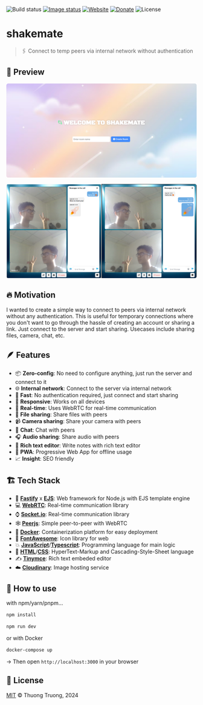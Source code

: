 ![Build status](https://img.shields.io/github/actions/workflow/status/thuongtruong109/shakemate/build.yml?logo=GitHub&label=build)
[![Image status](https://img.shields.io/docker/automated/thuongtruong1009/shakemate?logo=Docker&label=shakemate)](https://hub.docker.com/r/thuongtruong1009/shakemate)
[![Website](https://img.shields.io/website?url=https%3A%2F%2Fshakemate.onrender.com&up_color=blue&logo=webrtc)](https://shakemate.onrender.com)
[![Donate](https://img.shields.io/badge/Donate-PayPal-ff3f59.svg)](https://paypal.me/thuongtruong1009)
![License](https://img.shields.io/github/license/thuongtruong109/shakemate)

# shakemate

> 🖇️ Connect to temp peers via internal network without authentication

## 🎫 Preview

![Preview](/public/demo_1.png)

![Preview 2](/public/demo_2.png)

## 🔥 Motivation

I wanted to create a simple way to connect to peers via internal network without any authentication. This is useful for temporary connections where you don't want to go through the hassle of creating an account or sharing a link. Just connect to the server and start sharing. Usecases include sharing files, camera, chat, etc.

## 🪶 Features

- 📦 **Zero-config**: No need to configure anything, just run the server and connect to it
- 🌐 **Internal network**: Connect to the server via internal network
- 🚀 **Fast**: No authentication required, just connect and start sharing
- 📱 **Responsive**: Works on all devices
- 📡 **Real-time**: Uses WebRTC for real-time communication
- 📁 **File sharing**: Share files with peers
- 📹 **Camera sharing**: Share your camera with peers
- 💬 **Chat**: Chat with peers
- 🎧 **Audio sharing**: Share audio with peers
- 📝 **Rich text editor**: Write notes with rich text editor
- 📲 **PWA**: Progressive Web App for offline usage
- 📈 **Insight**: SEO friendly

## 🏗️ Tech Stack

- 🧊 [**Fastify**](https://fastify.dev/) x [**EJS**](https://ejs.co/): Web framework for Node.js with EJS template engine
- 💻 [**WebRTC**](https://webrtc.org/): Real-time communication library
- ⌚ [**Socket.io**](https://socket.io/): Real-time communication library
- 🕸️ [**Peerjs**](https://peerjs.com/): Simple peer-to-peer with WebRTC
- 🐳 [**Docker**](https://www.docker.com/): Containerization platform for easy deployment
- 🍧 [**FontAwesome**](https://fontawesome.com/): Icon library for web
- 💥 [**JavaScript**](https://developer.mozilla.org/en-US/docs/Web/JavaScript)/[**Typescript**](https://www.typescriptlang.org/): Programming language for main logic
- 🚩 [**HTML**](https://developer.mozilla.org/en-US/docs/Web/HTML)/[**CSS**](https://developer.mozilla.org/en-US/docs/Web/CSS): HyperText-Markup and Cascading-Style-Sheet language
- ✍️ [**Tinymce**](https://www.tiny.cloud/tinymce/): Rich text embeded editor
- ☁️ [**Cloudinary**](https://cloudinary.com/): Image hosting service

## 🔨 How to use

with npm/yarn/pnpm...

```bash
npm install
```

```bash
npm run dev
```

or with Docker

```bash
docker-compose up
```

-> Then open `http://localhost:3000` in your browser

## 🪪 License

[MIT](LICENSE) © Thuong Truong, 2024

<!-- https://github.com/miqrc/fastify-typescript-docker-rest-api/blob/master/src/controllers/main.service.ts -->
